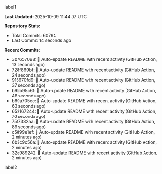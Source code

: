 
label1 
<!-- ACTIVITY_START -->
**Last Updated:** 2025-10-09 11:44:07 UTC

**Repository Stats:**
- Total Commits: 60794
- Last Commit: 14 seconds ago

**Recent Commits:**
- 3b7657098: 🤖 Auto-update README with recent activity (GitHub Action, 13 seconds ago)
- 728f869bf: 🤖 Auto-update README with recent activity (GitHub Action, 24 seconds ago)
- 916670fd9: 🤖 Auto-update README with recent activity (GitHub Action, 37 seconds ago)
- b9bb95c6f: 🤖 Auto-update README with recent activity (GitHub Action, 48 seconds ago)
- b60a705ec: 🤖 Auto-update README with recent activity (GitHub Action, 63 seconds ago)
- 652167244: 🤖 Auto-update README with recent activity (GitHub Action, 76 seconds ago)
- 75f7332aa: 🤖 Auto-update README with recent activity (GitHub Action, 89 seconds ago)
- c5899e1ef: 🤖 Auto-update README with recent activity (GitHub Action, 2 minutes ago)
- 6b3c9c56a: 🤖 Auto-update README with recent activity (GitHub Action, 2 minutes ago)
- 32e989242: 🤖 Auto-update README with recent activity (GitHub Action, 2 minutes ago)
<!-- ACTIVITY_END -->

label2
